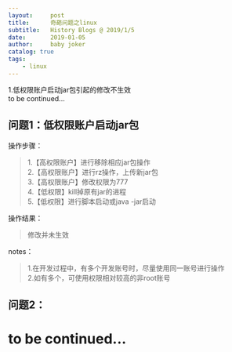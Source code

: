 ```yaml
---
layout:     post
title:      奇葩问题之linux
subtitle:   History Blogs @ 2019/1/5
date:       2019-01-05
author:     baby joker
catalog: true
tags:
    - linux
---
```

1.低权限账户启动jar包引起的修改不生效  
to be continued...




## 问题1：低权限账户启动jar包 ##
操作步骤：
> 1.【高权限账户】进行移除相应jar包操作  
> 2.【高权限账户】进行rz操作，上传新jar包  
> 3.【高权限账户】修改权限为777  
> 4.【低权限】kill掉原有jar的进程  
> 5.【低权限】进行脚本启动或java -jar启动
    
操作结果：
>修改并未生效  

notes：
>1.在开发过程中，有多个开发账号时，尽量使用同一账号进行操作  
>2.如有多个，可使用权限相对较高的非root账号

## 问题2： ##

# to be continued... #
